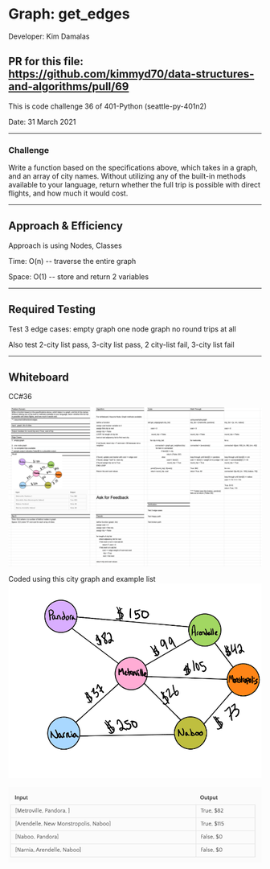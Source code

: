 # Graph: get_edges

Developer: Kim Damalas

## PR for this file: https://github.com/kimmyd70/data-structures-and-algorithms/pull/69

This is code challenge 36 of 401-Python (seattle-py-401n2)

Date: 31 March 2021
____________________
### Challenge 

Write a function based on the specifications above, which takes in a graph, and an array of city names. Without utilizing any of the built-in methods available to your language, return whether the full trip is possible with direct flights, and how much it would cost.

____________

## Approach & Efficiency

Approach is using Nodes, Classes


Time:   O(n) -- traverse the entire graph 

Space:  O(1) -- store and return 2 variables

_____________
## Required Testing

Test 3 edge cases:
empty graph
one node graph
no round trips at all

Also test 2-city list pass, 3-city list pass, 2 city-list fail, 3-city list fail
_________________

## Whiteboard

CC#36 

![get_edge whiteboard](./images/get-edge-whiteboard.png)

Coded using this city graph and example list ![graph](./images/city-graph.png)

![example list](./images/city-examples.png)
